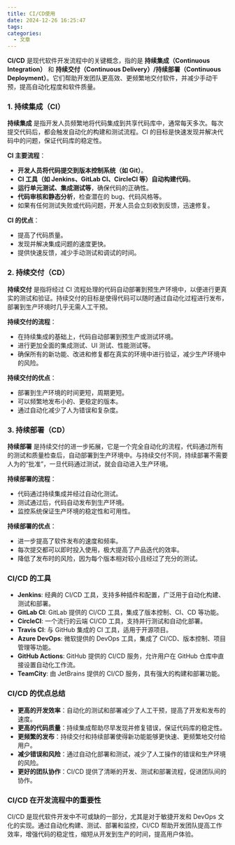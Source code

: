 ```yaml
---
title: CI/CD使用
date: 2024-12-26 16:25:47
tags:
categories:
  - 文章
---
```

**CI/CD** 是现代软件开发流程中的关键概念，指的是 **持续集成（Continuous Integration）** 和 **持续交付（Continuous Delivery）/持续部署（Continuous Deployment）**。它们帮助开发团队更高效、更频繁地交付软件，并减少手动干预，提高自动化程度和软件质量。

### 1. **持续集成（CI）**
   **持续集成** 是指开发人员频繁地将代码集成到共享代码库中，通常每天多次。每次提交代码后，都会触发自动化的构建和测试流程。CI 的目标是快速发现并解决代码中的问题，保证代码库的稳定性。

   **CI 主要流程**：
   - **开发人员将代码提交到版本控制系统（如 Git）**。
   - **CI 工具（如 Jenkins、GitLab CI、CircleCI 等）自动构建代码**。
   - **运行单元测试、集成测试等**，确保代码的正确性。
   - **代码审核和静态分析**，检查潜在的 bug、代码风格等。
   - 如果有任何测试失败或代码问题，开发人员会立刻收到反馈，迅速修复。

   **CI 的优点**：
   - 提高了代码质量。
   - 发现并解决集成问题的速度更快。
   - 提供快速反馈，减少手动测试和调试的时间。

### 2. **持续交付（CD）**
   **持续交付** 是指将经过 CI 流程处理的代码自动部署到预生产环境中，以便进行更真实的测试和验证。持续交付的目标是使得代码可以随时通过自动化过程进行发布，部署到生产环境时几乎无需人工干预。

   **持续交付的流程**：
   - 在持续集成的基础上，代码自动部署到预生产或测试环境。
   - 进行更加全面的集成测试、UI 测试、性能测试等。
   - 确保所有的新功能、改进和修复都在真实的环境中进行验证，减少生产环境中的风险。

   **持续交付的优点**：
   - 部署到生产环境的时间更短，周期更短。
   - 可以频繁地发布小的、更稳定的版本。
   - 通过自动化减少了人为错误和复杂度。

### 3. **持续部署（CD）**
   **持续部署** 是持续交付的进一步拓展，它是一个完全自动化的流程，代码通过所有的测试和质量检查后，自动部署到生产环境中。与持续交付不同，持续部署不需要人为的“批准”，一旦代码通过测试，就会自动进入生产环境。

   **持续部署的流程**：
   - 代码通过持续集成并经过自动化测试。
   - 测试通过后，代码自动发布到生产环境。
   - 监控系统保证生产环境的稳定性和可用性。

   **持续部署的优点**：
   - 进一步提高了软件发布的速度和频率。
   - 每次提交都可以即时投入使用，极大提高了产品迭代的效率。
   - 降低了发布时的风险，因为每个版本相对较小且经过了充分的测试。

### CI/CD 的工具

- **Jenkins**: 经典的 CI/CD 工具，支持多种插件和配置，广泛用于自动化构建、测试和部署。
- **GitLab CI**: GitLab 提供的 CI/CD 工具，集成了版本控制、CI、CD 等功能。
- **CircleCI**: 一个流行的云端 CI/CD 工具，支持并行测试和自动化部署。
- **Travis CI**: 与 GitHub 集成的 CI 工具，适用于开源项目。
- **Azure DevOps**: 微软提供的 DevOps 工具，集成了 CI/CD、版本控制、项目管理等功能。
- **GitHub Actions**: GitHub 提供的 CI/CD 服务，允许用户在 GitHub 仓库中直接设置自动化工作流。
- **TeamCity**: 由 JetBrains 提供的 CI/CD 服务，具有强大的构建和部署功能。

### CI/CD 的优点总结
- **更高的开发效率**：自动化的测试和部署减少了人工干预，提高了开发和发布的速度。
- **更高的代码质量**：持续集成帮助尽早发现并修复错误，保证代码库的稳定性。
- **更频繁的发布**：持续交付和持续部署使得新功能能够更快速、更频繁地交付给用户。
- **减少错误和风险**：通过自动化部署和测试，减少了人工操作的错误和生产环境的风险。
- **更好的团队协作**：CI/CD 提供了清晰的开发、测试和部署流程，促进团队间的协作。

### CI/CD 在开发流程中的重要性

CI/CD 是现代软件开发中不可或缺的一部分，尤其是对于敏捷开发和 DevOps 文化的实现。通过自动化构建、测试、部署和监控，CI/CD 帮助开发团队提高工作效率，增强代码的稳定性，缩短从开发到生产的时间，提高用户体验。